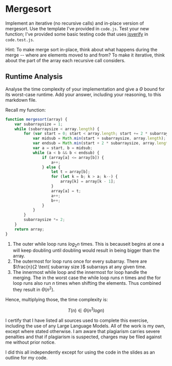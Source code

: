 # Mergesort

Implement an iterative (no recursive calls) and in-place version of mergesort.
Use the template I've provided in `code.js`. Test your new function; I've
provided some basic testing code that uses
[jsverify](https://jsverify.github.io/) in `code.test.js`.

Hint: To make merge sort in-place, think about what happens during the merge --
where are elements moved to and from? To make it iterative, think about the
part of the array each recursive call considers.

## Runtime Analysis

Analyse the time complexity of your implementation and give a $\Theta$ bound for
its worst-case runtime. Add your answer, including your reasoning, to this
markdown file.

Recall my function:
```js
function mergesort(array) {
    var subarraysize = 1;
    while (subarraysize < array.length) {
        for (var start = 0; start < array.length; start += 2 * subarraysize) {
            var midsub = Math.min(start + subarraysize, array.length);
            var endsub = Math.min(start + 2 * subarraysize, array.length);
            var a = start, b = midsub;
            while (a < b && b < endsub) {
                if (array[a] <= array[b]) {
                    a++;
                } else {
                    let t = array[b];
                    for (let k = b; k > a; k--) {
                        array[k] = array[k - 1];
                    }
                    array[a] = t;
                    a++;
                    b++;
                }
            }
        }
        subarraysize *= 2;
    }
    return array;
}
```

1. The outer while loop runs $log_2 n$ times. This is becauseit begins at one a will keep doubling until doubling would result in being bigger than the array.
2. The outermost for loop runs once for every subarray. There are $\frac{n}{2 \text{ subarray size }$ subarrays at any given time.
3. The innermost while loop and the innermost for loop handle the merging. The in the worst case the while loop runs $n$ times and the for loop runs also run $n$ times when shifting the elements. Thus combined they result in $\Theta(n^2)$.


Hence, multiplying those, the time complexity is:

$$
T(n) \in \Theta(n^3 log n)
$$

I certify that I have listed all sources used to complete this exercise, including the use of any Large Language Models. All of the work is my own, except where stated otherwise. I am aware that plagiarism carries severe penalties and that if plagiarism is suspected, charges may be filed against me without prior notice.

I did this all independently except for using the code in the slides as an outline for my code.
